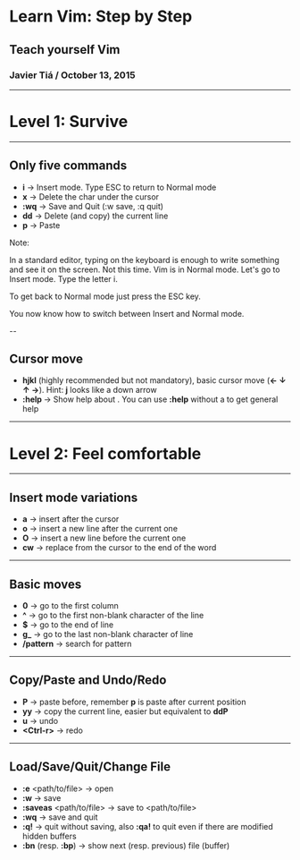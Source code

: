# Learn Vim: Step by Step

## Teach yourself Vim

### Javier Tiá / October 13, 2015

---

# Level 1: Survive

---

## Only five commands

- **i** → Insert mode. Type ESC to return to Normal mode
- **x** → Delete the char under the cursor
- **:wq** → Save and Quit (:w save, :q quit)
- **dd** → Delete (and copy) the current line
- **p** → Paste

Note:

In a standard editor, typing on the keyboard is enough to write something and
see it on the screen. Not this time. Vim is in Normal mode. Let's go to Insert
mode. Type the letter i.

To get back to Normal mode just press the ESC key.

You now know how to switch between Insert and Normal mode.

--

## Cursor move

- **hjkl** (highly recommended but not mandatory), basic cursor move (**← ↓ ↑ →**). Hint: **j** looks like a down arrow
- **:help <command>** → Show help about <command>. You can use **:help** without a <command> to get general help

---

# Level 2: Feel comfortable

---

## Insert mode variations

- **a** → insert after the cursor
- **o** → insert a new line after the current one
- **O** → insert a new line before the current one
- **cw** → replace from the cursor to the end of the word

---

## Basic moves

- **0** → go to the first column
- **^** → go to the first non-blank character of the line
- **$** → go to the end of line
- **g\_** → go to the last non-blank character of line
- **/pattern** → search for pattern

---

## Copy/Paste and Undo/Redo

- **P** → paste before, remember **p** is paste after current position
- **yy** → copy the current line, easier but equivalent to **ddP**
- **u** → undo
- **&lt;Ctrl-r&gt;** → redo

---

## Load/Save/Quit/Change File

- **:e** <path/to/file> → open
- **:w** → save
- **:saveas** <path/to/file> → save to <path/to/file>
- **:wq** → save and quit
- **:q!** → quit without saving, also **:qa!** to quit even if there are modified hidden buffers
- **:bn** (resp. **:bp**) → show next (resp. previous) file (buffer)
